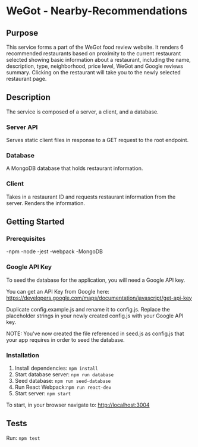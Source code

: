 # WeGot - Nearby-Recommendations
## Purpose
This service forms a part of the WeGot food review website. It renders 6 recommended restaurants based on proximity to the current restaurant selected showing basic information about a restaurant, including the name, description, type, neighborhood, price level, WeGot and Google reviews summary. Clicking on the restaurant will take you to the newly selected restaurant page.

## Description
The service is composed of a server, a  client, and a database.
### Server API
Serves static client files in response to a GET request to the root endpoint.
### Database
A MongoDB database that holds restaurant information.
### Client
Takes in a restaurant ID and requests restaurant information from the server. Renders the information.

## Getting Started
### Prerequisites
-npm
-node
-jest
-webpack
-MongoDB

### Google API Key
To seed the database for the application, you will need a Google API key.

You can get an API Key from Google here:
https://developers.google.com/maps/documentation/javascript/get-api-key

Duplicate config.example.js and rename it to config.js.
Replace the placeholder strings in your newly created config.js with your Google API key.

NOTE: You've now created the file referenced in seed.js as config.js that your app requires in order to seed the database.

### Installation
1. Install dependencies: `npm install`
2. Start database server: `npm run database`
3. Seed database: `npm run seed-database`
4. Run React Webpack:`npm run react-dev`
5. Start server: `npm start`

To start, in your browser navigate to: [http://localhost:3004](http://localhost:3004)

## Tests
Run: `npm test`